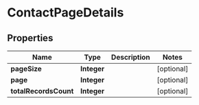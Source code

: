 

# ContactPageDetails


## Properties

| Name | Type | Description | Notes |
|------------ | ------------- | ------------- | -------------|
|**pageSize** | **Integer** |  |  [optional] |
|**page** | **Integer** |  |  [optional] |
|**totalRecordsCount** | **Integer** |  |  [optional] |




